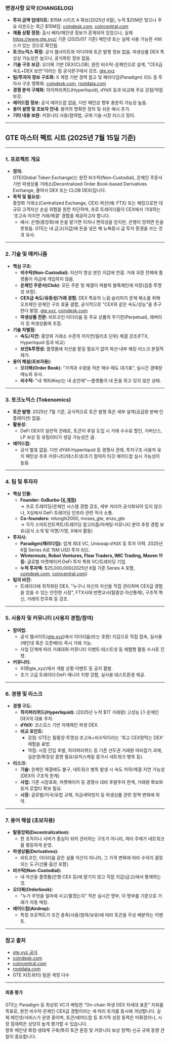 ### 변경사항 요약 (CHANGELOG)

- **투자 금액 업데이트:** $15M 시리즈 A 확보(2025년 6월), 누적 $25M은 맞으나 주요 라운드는 최근 $15M임. [coindesk.com](https://www.coindesk.com/business/2025/06/23/hyperliquid-rival-gte-raises-usd15m-in-series-a-led-by-paradigm), [coincentral.com](https://coincentral.com/paradigm-backs-gte-with-15m-to-build-the-fastest-decentralized-exchange/)
- **제품 상황 정정:** 출시 베타/메인넷 정보가 혼재되어 있었으나, 실제 https://www.gte.xyz/ 기준 (2025/07 기준) 메인넷 또는 실제 사용 가능한 서비스가 있는 것으로 확인됨.
- **토크노믹스 확정:** 공식 웹사이트와 미디어에 토큰 발행 정보 없음. 파생상품 DEX 특성상 가능성은 높으나, 공식화된 정보 없음.
- **기술 구조 보강:** 오더북 기반 DEX(CLOB), 완전 비수탁-온체인으로 설계, "CEX급 속도+DEX 보안"이라는 점 공식문구에서 강조. [gte.xyz](https://www.gte.xyz/)
- **팀/투자자 정보 구조화:** X 계정 기반 경력 참고 및 패러다임(Paradigm) 리드 등 투자사 구조 명확화. [coindesk.com](https://www.coindesk.com/business/2025/06/23/hyperliquid-rival-gte-raises-usd15m-in-series-a-led-by-paradigm), [rootdata.com](https://www.rootdata.com/Projects/detail/GTE?k=MTQ4ODc=)
- **경쟁 분석 구체화:** 하이퍼리퀴드(Hyperliquid), dYdX 등과 비교해 주요 강점/약점 보강.
- **에어드랍 정보:** 공식 에어드랍 없음, 다만 패턴상 향후 충분히 가능성 높음.
- **용어 설명 및 초보자 안내:** 용어의 명확한 정의 및 쉬운 예시 추가.
- **기타 내용 보완:** 커뮤니티 사용/참여법, 규제·기술·시장 리스크 정리.

---

## GTE 마스터 팩트 시트 (2025년 7월 15일 기준)

---

### 1. 프로젝트 개요

- **정의:**  
  GTE(Global Token Exchange)는 완전 비수탁(Non-Custodial), 온체인 주문서 기반 파생상품 거래소(Decentralized Order Book-based Derivatives Exchange, 줄여서 DEX 또는 CLOB DEX)입니다.  
- **목적 및 필요성:**  
  중앙화 거래소(Centralized Exchange, CEX) 파산(예: FTX) 또는 해킹으로한 대규모 고객자산 손실 위험을 원천 차단하며, 프로 트레이더들이 CEX에서 기대하는 '초고속·저지연 거래/체결' 경험을 제공하고자 합니다.  
  - 예시: 은행(중앙화)에 돈을 맡기면 이자나 편의성을 얻지만, 은행이 망하면 돈을 못찾음. GTE는 내 금고(지갑)에 돈을 넣은 채 뉴욕증시 급 투자 환경을 쓰는 것과 유사.

---

### 2. 기술 및 메커니즘

- **핵심 구조:**  
  - **비수탁(Non-Custodial):** 자산이 항상 본인 지갑에 연결. 거래 과정 전체에 플랫폼이 자금에 개입하지 않음.
  - **온체인 주문서(Clob)**: 모든 주문 및 체결이 퍼블릭 블록체인에 저장(검증·투명성 보장).
  - **CEX급 속도/유동성/거래 경험:** DEX 특유의 느림·슬리피지 문제 해소를 위해 오프체인·온체인 구조 효율 결합, 공식적으로 "CEX와 같은 속도/성능"을 추구한다 밝힘. [gte.xyz](https://www.gte.xyz/), [coindesk.com](https://www.coindesk.com/business/2025/06/23/hyperliquid-rival-gte-raises-usd15m-in-series-a-led-by-paradigm)
  - **파생상품 전문:** 비트코인·이더리움 등 주요 상품의 무기한(Perpetual), 레버리지 등 파생상품에 초점.
- **기술 차별점:**
  - **속도/지연:** 중앙화 거래소 수준의 저지연(밀리초 단위) 체결 강조(FTX, Hyperliquid 등과 비교)
  - **보안&투명성:** 플랫폼에 자산을 맡길 필요가 없어 파산·내부 해킹 리스크 본질적 제거.
- **용어 해설(초보자용):**
  - **오더북(Order Book):** "가격과 수량을 적은 매수·매도 대기표", 실시간 경매장 메뉴와 유사.
  - **비수탁:** "내 계좌(Key)는 내 손안에"—플랫폼이 내 돈을 쥐고 있지 않은 상태.

---

### 3. 토크노믹스 (Tokenomics)

- **토큰 발행**: 2025년 7월 기준, 공식적으로 토큰 발행 혹은 세부 설계(공급량·분배·인플레이션) 없음.  
- **활용성:**  
  - DeFi DEX의 일반적 관례로, 토큰이 후일 도입 시 거래 수수료 할인, 거버넌스, LP 보상 등 유틸리티가 생길 가능성은 큼.
- **에어드랍:**  
  - 공식 발표 없음. 다만 dYdX·Hyperliquid 등 경쟁사 관례, 투자구조·사용자 유치 패턴상 추후 커뮤니티/테스트넷/초기 참여자 타깃 에어드랍 실시 가능성이 높음.

---

### 4. 팀 및 투자자

- **핵심 인물:**  
  - **Founder: 0xBurbo ([X 계정](https://x.com/0xBurbo))**  
    → 프로 트레이딩/온체인 시스템 경험 강조, 세부 커리어 공식화되어 있지 않으나, X상에서 DeFi 트레이딩 인프라 관련 적극 소통.
  - **Co-founders:** mlunghi2000, moses_gte, enzo_gte  
    → 각각 스마트컨트랙트/트레이딩 알고리즘/마케팅·커뮤니티 분야 추정 경험 보유(공식 소개 및 익명/가명, X에서 활동)
- **투자사:**  
  - **Paradigm(패러다임):** 업계 최대 VC, Uniswap·dYdX 등 투자 이력. 2025년 6월 Series A로 15M USD 투자 리드.  
  - **Wintermute, Robot Ventures, Flow Traders, IMC Trading, Maven 11 등:** 글로벌 마켓메이커·DeFi 투자 특화 VC/트레이딩 기업.
  - **누적 투자액:** $25,000,000(2025년 6월 기준 Series A 포함, [coindesk.com](https://www.coindesk.com/business/2025/06/23/hyperliquid-rival-gte-raises-usd15m-in-series-a-led-by-paradigm), [coincentral.com](https://coincentral.com/paradigm-backs-gte-with-15m-to-build-the-fastest-decentralized-exchange/))
- **팀의 비전:**  
  - 트레이더에 최적화된 DEX, "누구나 자신의 자산을 직접 관리하며 CEX급 경험을 얻을 수 있는 안전한 시장", FTX사태 반면교사(탈중앙·자산통제), 구조적 혁신, 거래의 민주화 등 강조.

---

### 5. 사용자 및 커뮤니티 (사용자 경험/참여)

- **참여법:**  
  - 공식 웹사이트([gte.xyz](https://www.gte.xyz/))에서 이더리움(또는 호환) 지갑으로 직접 접속, 실사용(메인넷 혹은 오픈베타) 즉시 거래 가능.  
  - 사업 단계에 따라 거래대회·커뮤니티 이벤트·테스트넷 등 체험형 활동 수시로 진행.
- **커뮤니티:**  
  - X(@gte_xyz)에서 개발 상황·이벤트 등 공지 활발.  
  - 초기 고급 트레이더·DeFi 매니아 지향 강함, 실사용 테스트환경 제공.

---

### 6. 경쟁 및 리스크

- **경쟁 구도:**  
  - **하이퍼리퀴드(Hyperliquid):** (2025년 누적 $1T 거래량) 고성능 L1-온체인 DEX의 대표 주자.  
  - **dYdX:** 코스모스 기반 자체체인 파생 DEX.
  - **비교 포인트:**
    - 강점: GTE는 탈중앙·투명성·초고속+비수탁이라는 '최고 CEX맞먹는 DEX' 체험을 표방.
    - 약점: 시장 진입 후발, 하이퍼리퀴드 등 기존 선두권 거래량 따라잡기 과제, 실운영/확장성 증명 필요(유저스케일 증가시 네트워크 병목 등).
- **리스크:**  
  - **기술:** 온체인 체결에도 불구, 네트워크 병목 발생 시 속도 저하/체결 지연 가능성(DEX의 구조적 한계)
  - **사업:** 기존 시장포화, 마켓메이커 등 경쟁사 대비 후발주자 한계, 거래량 확보와 유저 로열티 확보 필요.
  - **시장:** 글로벌/미국/유럽 규제, 자금세탁방지 등 파생상품 관련 정책 변화에 취약.

---

### 7. 용어 해설 (초보자용)

- **탈중앙화(Decentralization):**
  - 한 조직이나 서버가 중심이 되어 관리하는 구조가 아니라, 여러 주체가 네트워크를 평등하게 운영.
- **파생상품(Derivatives):**
  - 비트코인, 이더리움 같은 실물 자산이 아니라, 그 가격 변화에 따라 수익이 결정되는 도구(선물·옵션 포함).
- **비수탁(Non-Custodial):**
  - 내 자산을 플랫폼(은행·CEX 등)에 맡기지 않고 직접 지갑(금고)에서 통제하는 것.
- **오더북(Orderbook):**
  - "누가 무엇을 얼마에 사고/팔겠는지" 적은 실시간 명부, 이 명부를 기준으로 거래가 자동 매칭.
- **에어드랍(Airdrop):**
  - 특정 프로젝트가 조건 충족(사용/참여/보유)에 따라 토큰을 무상 배분하는 이벤트.

---

### 참고 출처
- [gte.xyz 공식](https://www.gte.xyz/)
- [coindesk.com](https://www.coindesk.com/business/2025/06/23/hyperliquid-rival-gte-raises-usd15m-in-series-a-led-by-paradigm)
- [coincentral.com](https://coincentral.com/paradigm-backs-gte-with-15m-to-build-the-fastest-decentralized-exchange/)
- [rootdata.com](https://www.rootdata.com/Projects/detail/GTE?k=MTQ4ODc=)
- GTE X(트위터) 팀원 계정 다수

---

#### 최종 평가
GTE는 Paradigm 등 최상위 VC가 베팅한 "On-chain 파생 DEX 차세대 표준" 지위를 목표로, 완전 비수탁·온체인·CEX급 경험이라는 세 마리 토끼를 동시에 겨냥합니다. 실제 메인넷/서비스가 운영 중이며, 토큰/에어드랍 등 추가적 성장 동력은 미확정이나, 시장 잠재력은 상당히 높게 평가할 수 있습니다.  
향후 메인넷 확장·생태계 구축(특히 토큰 론칭 및 커뮤니티 보상 정책)·신규 규제 동향 관찰이 중요합니다.